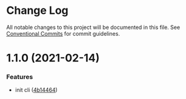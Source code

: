 # Change Log

All notable changes to this project will be documented in this file.
See [Conventional Commits](https://conventionalcommits.org) for commit guidelines.

# 1.1.0 (2021-02-14)


### Features

* init cli ([4b14464](https://github.com/daspete/mana/commit/4b1446429bf120075dad89cd26554f814c7dada9))
